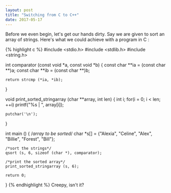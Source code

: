 ```yaml
---
layout: post
title: "Switching from C to C++"
date: 2017-05-17
---
```


Before we even begin, let's get our hands dirty. Say we are given to sort an array of strings. Here's what we could achieve with a program in C :

{% highlight c %}
#include <stdio.h>
#include <stdlib.h>
#include <string.h>

int comparator (const void *a, const void *b) { 
    const char **ia = (const char **)a;
    const char **ib = (const char **)b;

    return strcmp (*ia, *ib);
} 

void print_sorted_stringarray (char **array, int len) { 
    int i;
    for(i = 0; i < len; ++i) 
        printf("%s | ", array[i]);

    putchar('\n');
} 

int main () {
    /*array to be sorted*/
    char *s[] = {"Alexia", "Celine", "Alex", "Billie", "Forest", "Bill"};

    /*sort the strings*/
    qsort (s, 6, sizeof (char *), comparator);

    /*print the sorted array*/
    print_sorted_stringarray (s, 6);

    return 0;
}
{% endhighlight %}
Creepy, isn't it?